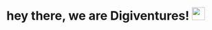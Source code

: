 
<h1>
  hey there, we are Digiventures!
  <img src="https://media.giphy.com/media/hvRJCLFzcasrR4ia7z/giphy.gif" width="30px"/>
</h1>

